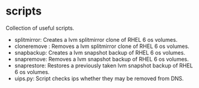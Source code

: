 scripts
=======

Collection of useful scripts.

- splitmirror: Creates a lvm splitmirror clone of RHEL 6 os volumes.
- cloneremove : Removes a lvm splitmirror clone of RHEL 6 os volumes.
- snapbackup: Creates a lvm snapshot backup of RHEL 6 os volumes.
- snapremove: Removes a lvm snapshot backup of RHEL 6 os volumes.
- snaprestore: Restores a previously taken lvm snapshot backup of RHEL 6 os volumes.
- uips.py: Script checks ips whether they may be removed from DNS.
